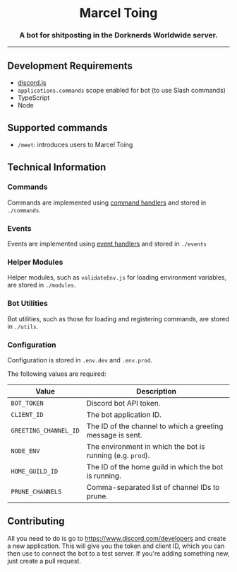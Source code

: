 <h1 align="center">Marcel Toing</h1>
<h3 align="center">A bot for shitposting in the Dorknerds Worldwide server.</h3>

---

## Development Requirements
- [discord.js](https://github.com/discordjs/discord.js)
- `applications.commands` scope enabled for bot (to use Slash commands)
- TypeScript
- Node

## Supported commands
- `/meet`: introduces users to Marcel Toing

## Technical Information

### Commands
Commands are implemented using [command handlers](https://discordjs.guide/creating-your-bot/command-handling.html) and stored in `./commands`.

### Events
Events are implemented using [event handlers](https://discordjs.guide/creating-your-bot/event-handling.html) and stored in `./events`

### Helper Modules
Helper modules, such as `validateEnv.js` for loading environment variables, are stored in `./modules`.

### Bot Utilities
Bot utilities, such as those for loading and registering commands, are stored in `./utils`.

### Configuration
Configuration is stored in `.env.dev` and `.env.prod`.

The following values are required:

|Value           |Description|
|----------------------|----------------------------------------------------------|
|`BOT_TOKEN`           |Discord bot API token.                                    |
|`CLIENT_ID`           |The bot application ID.                                   |
|`GREETING_CHANNEL_ID` |The ID of the channel to which a greeting message is sent.|
|`NODE_ENV`            |The environment in which the bot is running (e.g. `prod`).|
|`HOME_GUILD_ID`       |The ID of the home guild in which the bot is running.     |
|`PRUNE_CHANNELS`      |Comma-separated list of channel IDs to prune.             |

## Contributing
All you need to do is go to https://www.discord.com/developers and create a new application. This will give you the token and client ID, which you can then use to connect the bot to a test server. If you're adding something new, just create a pull request.
